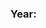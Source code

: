 <webui-grid  theme="info" columns="auto max-content">
    <h3>Year: <strong class="ml-1" data-subscribe="page-mock-report-current.year:text"></strong></h3>
    <webui-pagination class="my-a" data-subscribe="mock-data-index:setValue|mock-report:setData" data-current="page-mock-report-current" loop max-pages="3"></webui-pagination>
</webui-grid>
<webui-table theme="tertiary" columns="Id|_rowId;:Name|name;:Usage Percentage:|usage_percentage;Custom;:Action:" data-subscribe="page-mock-report-current.languages:setData" sortable="Id,Name,Usage Percentage" bordered class="my-3">
    <template slot="column" name="action">
        <webui-condition data-subscribe="page-tr-{_ROWID}.custom">
            <template><webui-button theme="danger" data-trigger="page-tr-{_ROWID}.custom" data-value="" start-icon="ban"></webui-button></template>
        </webui-condition>
        <webui-condition data-subscribe="page-tr-{_ROWID}.custom" data-unequals="music" data-ignore-case>
            <template><webui-button theme="warning" data-trigger="page-tr-{_ROWID}.custom" data-value="Music" start-icon="music"></webui-button></template>
        </webui-condition>
        <webui-condition data-subscribe="page-tr-{_ROWID}.custom" data-equals="Music">
            <template><webui-button theme="primary" data-trigger="page-tr-{_ROWID}.custom" data-value="--Music--" start-icon="music"></webui-button></template>
        </webui-condition>
        <webui-condition data-subscribe="page-tr-{_ROWID}.custom" data-contains="music">
            <template><webui-button theme="success" data-trigger="page-tr-{_ROWID}.custom" data-value="Music" start-icon="music"></webui-button></template>
        </webui-condition>
    </template>
    <template slot="column" name="custom">
        <webui-input-text theme="info" placeholder="Type music" data-trigger="page-tr-{_ROWID}.custom" data-subscribe="page-tr-{_ROWID}.custom:value"></webui-inpu-text>
    </template>
</webui-table>
